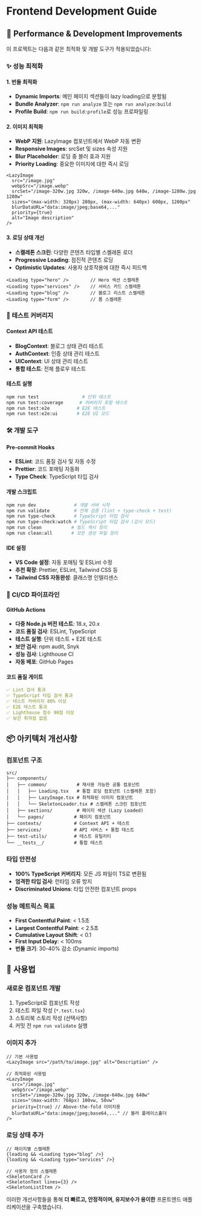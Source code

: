 # Frontend Development Guide

## 🚀 Performance & Development Improvements

이 프로젝트는 다음과 같은 최적화 및 개발 도구가 적용되었습니다:

### ✨ 성능 최적화

#### 1. 번들 최적화
- **Dynamic Imports**: 메인 페이지 섹션들이 lazy loading으로 분할됨
- **Bundle Analyzer**: `npm run analyze` 또는 `npm run analyze:build`
- **Profile Build**: `npm run build:profile`로 성능 프로파일링

#### 2. 이미지 최적화  
- **WebP 지원**: LazyImage 컴포넌트에서 WebP 자동 변환
- **Responsive Images**: srcSet 및 sizes 속성 지원
- **Blur Placeholder**: 로딩 중 블러 효과 지원
- **Priority Loading**: 중요한 이미지에 대한 즉시 로딩

```tsx
<LazyImage
  src="/image.jpg"
  webpSrc="/image.webp"
  srcSet="/image-320w.jpg 320w, /image-640w.jpg 640w, /image-1280w.jpg 1280w"
  sizes="(max-width: 320px) 280px, (max-width: 640px) 600px, 1200px"
  blurDataURL="data:image/jpeg;base64,..."
  priority={true}
  alt="Image description"
/>
```

#### 3. 로딩 상태 개선
- **스켈레톤 스크린**: 다양한 콘텐츠 타입별 스켈레톤 로더
- **Progressive Loading**: 점진적 콘텐츠 로딩
- **Optimistic Updates**: 사용자 상호작용에 대한 즉시 피드백

```tsx
<Loading type="hero" />        // Hero 섹션 스켈레톤
<Loading type="services" />    // 서비스 카드 스켈레톤  
<Loading type="blog" />        // 블로그 리스트 스켈레톤
<Loading type="form" />        // 폼 스켈레톤
```

### 🧪 테스트 커버리지

#### Context API 테스트
- **BlogContext**: 블로그 상태 관리 테스트
- **AuthContext**: 인증 상태 관리 테스트
- **UIContext**: UI 상태 관리 테스트
- **통합 테스트**: 전체 플로우 테스트

#### 테스트 실행
```bash
npm run test                # 단위 테스트
npm run test:coverage      # 커버리지 포함 테스트
npm run test:e2e          # E2E 테스트
npm run test:e2e:ui       # E2E UI 모드
```

### 🛠 개발 도구

#### Pre-commit Hooks
- **ESLint**: 코드 품질 검사 및 자동 수정
- **Prettier**: 코드 포매팅 자동화
- **Type Check**: TypeScript 타입 검사

#### 개발 스크립트
```bash
npm run dev              # 개발 서버 시작
npm run validate         # 전체 검증 (lint + type-check + test)
npm run type-check       # TypeScript 타입 검사
npm run type-check:watch # TypeScript 타입 검사 (감시 모드)
npm run clean           # 빌드 캐시 정리
npm run clean:all       # 모든 생성 파일 정리
```

#### IDE 설정
- **VS Code 설정**: 자동 포매팅 및 ESLint 수정
- **추천 확장**: Prettier, ESLint, Tailwind CSS 등
- **Tailwind CSS 자동완성**: 클래스명 인텔리센스

### 🔄 CI/CD 파이프라인

#### GitHub Actions
- **다중 Node.js 버전 테스트**: 18.x, 20.x
- **코드 품질 검사**: ESLint, TypeScript
- **테스트 실행**: 단위 테스트 + E2E 테스트
- **보안 검사**: npm audit, Snyk
- **성능 검사**: Lighthouse CI
- **자동 배포**: GitHub Pages

#### 코드 품질 게이트
```yaml
✅ Lint 검사 통과
✅ TypeScript 타입 검사 통과  
✅ 테스트 커버리지 80% 이상
✅ E2E 테스트 통과
✅ Lighthouse 점수 90점 이상
✅ 보안 취약점 없음
```

## 📦 아키텍처 개선사항

### 컴포넌트 구조
```
src/
├── components/
│   ├── common/           # 재사용 가능한 공통 컴포넌트
│   │   ├── Loading.tsx   # 통합 로딩 컴포넌트 (스켈레톤 포함)
│   │   ├── LazyImage.tsx # 최적화된 이미지 컴포넌트
│   │   └── SkeletonLoader.tsx # 스켈레톤 스크린 컴포넌트
│   ├── sections/         # 페이지 섹션 (Lazy Loaded)
│   └── pages/           # 페이지 컴포넌트
├── contexts/            # Context API + 테스트
├── services/            # API 서비스 + 통합 테스트
├── test-utils/          # 테스트 유틸리티
└── __tests__/           # 통합 테스트
```

### 타입 안전성
- **100% TypeScript 커버리지**: 모든 JS 파일이 TS로 변환됨
- **엄격한 타입 검사**: 런타임 오류 방지
- **Discriminated Unions**: 타입 안전한 컴포넌트 props

### 성능 메트릭스 목표
- **First Contentful Paint**: < 1.5초
- **Largest Contentful Paint**: < 2.5초  
- **Cumulative Layout Shift**: < 0.1
- **First Input Delay**: < 100ms
- **번들 크기**: 30-40% 감소 (Dynamic imports)

## 🎯 사용법

### 새로운 컴포넌트 개발
1. TypeScript로 컴포넌트 작성
2. 테스트 파일 작성 (`*.test.tsx`)
3. 스토리북 스토리 작성 (선택사항)
4. 커밋 전 `npm run validate` 실행

### 이미지 추가
```tsx
// 기본 사용법
<LazyImage src="/path/to/image.jpg" alt="Description" />

// 최적화된 사용법  
<LazyImage
  src="/image.jpg"
  webpSrc="/image.webp"
  srcSet="/image-320w.jpg 320w, /image-640w.jpg 640w"
  sizes="(max-width: 768px) 100vw, 50vw"
  priority={true} // Above-the-fold 이미지용
  blurDataURL="data:image/jpeg;base64,..." // 블러 플레이스홀더
/>
```

### 로딩 상태 추가
```tsx
// 페이지별 스켈레톤
{loading && <Loading type="blog" />}
{loading && <Loading type="services" />}

// 사용자 정의 스켈레톤
<SkeletonCard />
<SkeletonText lines={3} />
<SkeletonListItem />
```

이러한 개선사항들을 통해 **더 빠르고, 안정적이며, 유지보수가 용이한** 프론트엔드 애플리케이션을 구축했습니다.